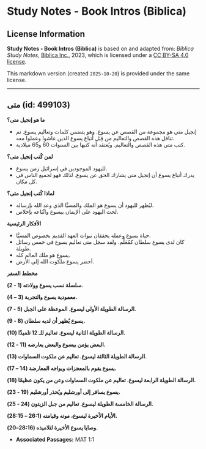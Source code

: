 # Study Notes - Book Intros (Biblica)

## License Information

**Study Notes - Book Intros (Biblica)** is based on and adapted from: _Biblica Study Notes_, [Biblica Inc.](https://www.biblica.com/), 2023, which is licensed under a [CC BY-SA 4.0 license](https://creativecommons.org/licenses/by-sa/4.0/legalcode.en).

This markdown version (created `2025-10-20`) is provided under the same license.



--------------------------------

## متى (id: 499103)

**ما هو إنجيل متى؟**

* إنجيل متى هو مجموعة من القصص عن يسوع. وهو يتضمن كلمات وتعاليم يسوع. تم تناقل هذه القصص والتعاليم من قِبَل أتباع يسوع الذين عاشوا وعملوا معه.
* كتب متى هذه القصص والتعاليم. ويُعتقد أنه كتبها بين السنوات 60 و65 ميلادية.

**لمن كُتب إنجيل متى؟**

* لليهود الموجودين في إسرائيل زمن يسوع.
* يدرك أتباع يسوع أن إنجيل متى يشارك الحق عن يسوع. لذلك فهو لجميع الناس في كل مكان.

**لماذا كُتب إنجيل متى؟**

* ليُظهر لليهود أن يسوع هو الملك والمسيَّا الذي وعد الله بإرساله.
* لحث اليهود على الإيمان بيسوع واتِّبَاعه بإخلاص.

**الأفكار الرئيسية**

* حياة يسوع وعمله يحققان نبوات العهد القديم بخصوص المسيَّا.
* كان لدى يسوع سلطان كمُعَلِّم. ولقد سجل متى تعاليم يسوع في خمس رسائل طويلة.
* يسوع هو ملك العالم كله.
* أحضر يسوع ملكوت الله إلى الأرض.

**مخطط السفر**

**سلسلة نسب يسوع وولادته (1 \- 2\).**

**معمودية يسوع والتجربة (3 – 4\).**

**الرسالة الطويلة الأولى ليسوع. الموعظة على الجبل (5 \- 7\).**

**يسوع يُظهر أن لديه سلطان (8 \- 9\).**

**الرسالة الطويلة الثانية ليسوع. تعاليم للـ 12 تلميذًا (10\).**

**البعض يؤمن بيسوع والبعض يعارضه (11 \- 12\).**

**الرسالة الطويلة الثالثة ليسوع. تعاليم عن ملكوت السماوات (13\).**

**يسوع يقوم بالمعجزات ويواجه المعارضة (14 – 17\).**

**الرسالة الطويلة الرابعة ليسوع. تعاليم عن ملكوت السماوات وعن من يكون عظيمًا (18\).**

**يسوع يسافر إلى أورشليم ويُحذر أورشليم (19 \- 23\).**

**الرسالة الخامسة الطويلة ليسوع. تعاليم من جبل الزيتون (24 \- 25\).**

**الأيام الأخيرة ليسوع، موته وقيامته (26:1 – 28:15\).**

**وصايا يسوع الأخيرة لتلاميذه (28:16–20\).**

* **Associated Passages:** MAT 1:1

